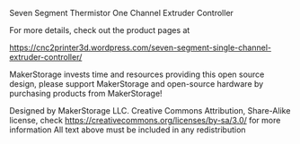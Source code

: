 Seven Segment Thermistor One Channel Extruder Controller

For more details, check out the product pages at

https://cnc2printer3d.wordpress.com/seven-segment-single-channel-extruder-controller/

MakerStorage invests time and resources providing this open source design, please support MakerStorage and open-source hardware by purchasing products from MakerStorage!

Designed by MakerStorage LLC.
Creative Commons Attribution, Share-Alike license, check https://creativecommons.org/licenses/by-sa/3.0/ for more information All text above must be included in any redistribution





